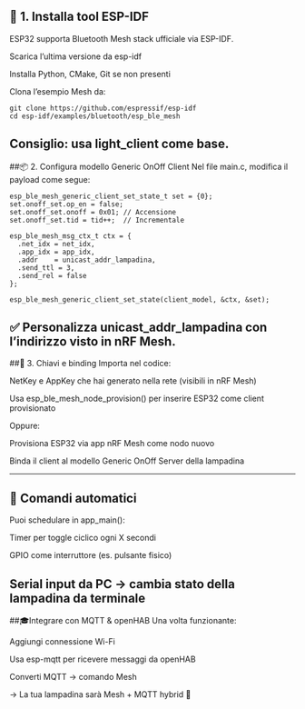 ## 🔧 1. Installa tool ESP-IDF
ESP32 supporta Bluetooth Mesh stack ufficiale via ESP-IDF.

Scarica l’ultima versione da esp-idf

Installa Python, CMake, Git se non presenti

Clona l’esempio Mesh da:
```
git clone https://github.com/espressif/esp-idf
cd esp-idf/examples/bluetooth/esp_ble_mesh
```
Consiglio: usa light_client come base.
---
##📦 2. Configura modello Generic OnOff Client
Nel file main.c, modifica il payload come segue:
```
esp_ble_mesh_generic_client_set_state_t set = {0};
set.onoff_set.op_en = false;
set.onoff_set.onoff = 0x01; // Accensione
set.onoff_set.tid = tid++;  // Incrementale

esp_ble_mesh_msg_ctx_t ctx = {
  .net_idx = net_idx,
  .app_idx = app_idx,
  .addr    = unicast_addr_lampadina,
  .send_ttl = 3,
  .send_rel = false
};

esp_ble_mesh_generic_client_set_state(client_model, &ctx, &set);
```
✅ Personalizza unicast_addr_lampadina con l’indirizzo visto in nRF Mesh.
---
##🔐 3. Chiavi e binding
Importa nel codice:

NetKey e AppKey che hai generato nella rete (visibili in nRF Mesh)

Usa esp_ble_mesh_node_provision() per inserire ESP32 come client provisionato

Oppure:

Provisiona ESP32 via app nRF Mesh come nodo nuovo

Binda il client al modello Generic OnOff Server della lampadina

---

## 🔁 Comandi automatici
Puoi schedulare in app_main():

Timer per toggle ciclico ogni X secondi

GPIO come interruttore (es. pulsante fisico)

Serial input da PC → cambia stato della lampadina da terminale
---
##🎓Integrare con MQTT & openHAB
Una volta funzionante:

Aggiungi connessione Wi-Fi

Usa esp-mqtt per ricevere messaggi da openHAB

Converti MQTT → comando Mesh

→ La tua lampadina sarà Mesh + MQTT hybrid 🧠



